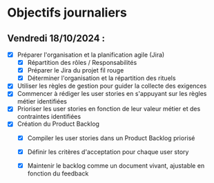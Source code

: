 # Objectifs journaliers

##  Vendredi 18/10/2024 :


- [X] Préparer l'organisation et la planification agile (Jira)
  - [X] Répartition des rôles / Responsabilités
  - [X] Préparer le Jira du projet fil rouge
  - [X] Déterminer l'organisation et la répartition des rituels
- [X] Utiliser les règles de gestion pour guider la collecte des exigences
- [X] Commencer à rédiger les user stories en s'appuyant sur les règles métier identifiées
- [X] Prioriser les user stories en fonction de leur valeur métier et des contraintes identifiées
- [x] Création du Product Backlog
    - [x] Compiler les user stories dans un Product Backlog priorisé
    - [x] Définir les critères d'acceptation pour chaque user story
    - [x] Maintenir le backlog comme un document vivant, ajustable en fonction du feedback


